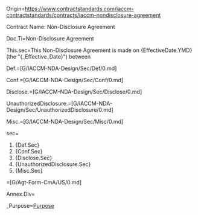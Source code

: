 Origin=<a href="https://www.contractstandards.com/iaccm-contractstandards/contracts/iaccm-nondisclosure-agreement">https://www.contractstandards.com/iaccm-contractstandards/contracts/iaccm-nondisclosure-agreement</a>

Contract Name: Non-Disclosure Agreement

Doc.Ti=Non-Disclosure Agreement

This.sec=This Non-Disclosure Agreement is made on {EffectiveDate.YMD} (the "{_Effective_Date}") between

Def.=[G/IACCM-NDA-Design/Sec/Def/0.md]

Conf.=[G/IACCM-NDA-Design/Sec/Conf/0.md]

Disclose.=[G/IACCM-NDA-Design/Sec/Disclose/0.md]

UnauthorizedDisclosure.=[G/IACCM-NDA-Design/Sec/UnauthorizedDisclosure/0.md]

Misc.=[G/IACCM-NDA-Design/Sec/Misc/0.md]

sec=<ol class="sec-and"><li>{Def.Sec}<li>{Conf.Sec}<li>{Disclose.Sec}<li>{UnauthorizedDisclosure.Sec}<li>{Misc.Sec}</ol>

=[G/Agt-Form-CmA/US/0.md]

Annex.Div=</i>

_Purpose=<a href="#Def.Purpose.sec" class="definedterm">Purpose</a>
